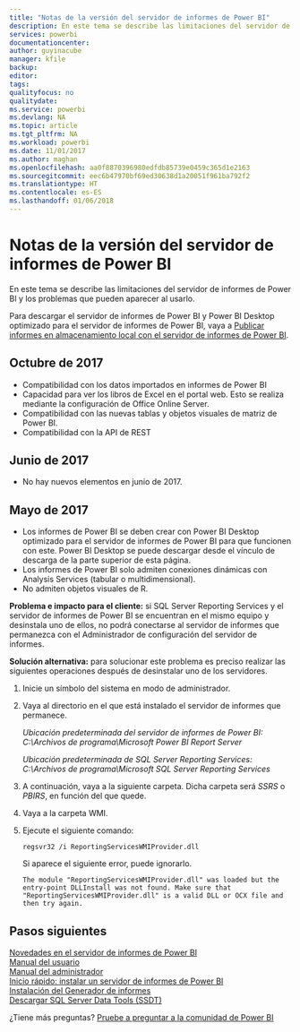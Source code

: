 ```yaml
---
title: "Notas de la versión del servidor de informes de Power BI"
description: En este tema se describe las limitaciones del servidor de informes de Power BI y los problemas que pueden aparecer al usarlo.
services: powerbi
documentationcenter: 
author: guyinacube
manager: kfile
backup: 
editor: 
tags: 
qualityfocus: no
qualitydate: 
ms.service: powerbi
ms.devlang: NA
ms.topic: article
ms.tgt_pltfrm: NA
ms.workload: powerbi
ms.date: 11/01/2017
ms.author: maghan
ms.openlocfilehash: aa0f8870396980edfdb85739e0459c365d1e2163
ms.sourcegitcommit: eec6b47970bf69ed30638d1a20051f961ba792f2
ms.translationtype: HT
ms.contentlocale: es-ES
ms.lasthandoff: 01/06/2018
---
```

# <a name="power-bi-report-server-release-notes"></a>Notas de la versión del servidor de informes de Power BI
En este tema se describe las limitaciones del servidor de informes de Power BI y los problemas que pueden aparecer al usarlo.

Para descargar el servidor de informes de Power BI y Power BI Desktop optimizado para el servidor de informes de Power BI, vaya a [Publicar informes en almacenamiento local con el servidor de informes de Power BI](https://powerbi.microsoft.com/report-server/).

## <a name="october-2017"></a>Octubre de 2017
* Compatibilidad con los datos importados en informes de Power BI
* Capacidad para ver los libros de Excel en el portal web. Esto se realiza mediante la configuración de Office Online Server.
* Compatibilidad con las nuevas tablas y objetos visuales de matriz de Power BI.
* Compatibilidad con la API de REST

## <a name="june-2017"></a>Junio de 2017
* No hay nuevos elementos en junio de 2017.

## <a name="may-2017"></a>Mayo de 2017
* Los informes de Power BI se deben crear con Power BI Desktop optimizado para el servidor de informes de Power BI para que funcionen con este. Power BI Desktop se puede descargar desde el vínculo de descarga de la parte superior de esta página.
* Los informes de Power BI solo admiten conexiones dinámicas con Analysis Services (tabular o multidimensional).
* No admiten objetos visuales de R.

**Problema e impacto para el cliente:** si SQL Server Reporting Services y el servidor de informes de Power BI se encuentran en el mismo equipo y desinstala uno de ellos, no podrá conectarse al servidor de informes que permanezca con el Administrador de configuración del servidor de informes.

**Solución alternativa:** para solucionar este problema es preciso realizar las siguientes operaciones después de desinstalar uno de los servidores.

1. Inicie un símbolo del sistema en modo de administrador.
2. Vaya al directorio en el que está instalado el servidor de informes que permanece.
   
    *Ubicación predeterminada del servidor de informes de Power BI: C:\Archivos de programa\Microsoft Power BI Report Server*
   
    *Ubicación predeterminada de SQL Server Reporting Services: C:\Archivos de programa\Microsoft SQL Server Reporting Services*
3. A continuación, vaya a la siguiente carpeta. Dicha carpeta será *SSRS* o *PBIRS*, en función del que quede.
4. Vaya a la carpeta WMI.
5. Ejecute el siguiente comando:
   
    ```
    regsvr32 /i ReportingServicesWMIProvider.dll
    ```
   
    Si aparece el siguiente error, puede ignorarlo.
   
    ```
    The module "ReportingServicesWMIProvider.dll" was loaded but the entry-point DLLInstall was not found. Make sure that "ReportingServicesWMIProvider.dll" is a valid DLL or OCX file and then try again.
    ```

## <a name="next-steps"></a>Pasos siguientes
[Novedades en el servidor de informes de Power BI](whats-new.md)  
[Manual del usuario](user-handbook-overview.md)  
[Manual del administrador](admin-handbook-overview.md)  
[Inicio rápido: instalar un servidor de informes de Power BI](quickstart-install-report-server.md)  
[Instalación del Generador de informes](https://docs.microsoft.com/sql/reporting-services/install-windows/install-report-builder)  
[Descargar SQL Server Data Tools (SSDT)](http://go.microsoft.com/fwlink/?LinkID=616714)

¿Tiene más preguntas? [Pruebe a preguntar a la comunidad de Power BI](https://community.powerbi.com/)

